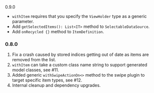 0.9.0

* `withItem` requires that you specify the `ViewHolder` type as a generic parameter.
* Add `getSelectedItems(): List<IT>` method to `SelectableDataSource`.
* Add `onRecycled {}` method to `ItemDefinition`. 

### 0.8.0

1. Fix a crash caused by stored indices getting out of date as items are removed from the list.
2. `withItem` can take a custom class name string to support generated model classes, see #11.
3. Added generic `withSwipeActionOn<>` method to the swipe plugin to target specific item types, see #12.
4. Internal cleanup and dependency upgrades. 